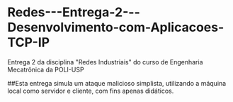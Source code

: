 # Redes---Entrega-2---Desenvolvimento-com-Aplicacoes-TCP-IP
Entrega 2 da disciplina "Redes Industriais" do curso de Engenharia Mecatrônica da POLI-USP

##Esta entrega simula um ataque malicioso simplista, utilizando a máquina local como servidor e cliente, com fins apenas didáticos.
